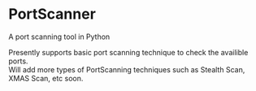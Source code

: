 # PortScanner
A port scanning tool in Python

Presently supports basic port scanning technique to check the availible ports.<br>
Will add more types of PortScanning techniques such as Stealth Scan, XMAS Scan, etc soon.